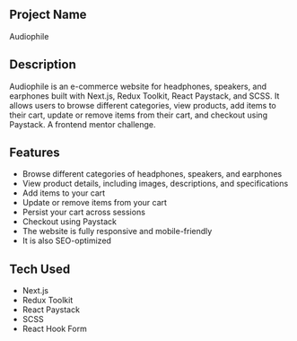 ## Project Name

Audiophile

## Description

Audiophile is an e-commerce website for headphones, speakers, and earphones built with Next.js, Redux Toolkit, React Paystack, and SCSS. It allows users to browse different categories, view products, add items to their cart, update or remove items from their cart, and checkout using Paystack. A frontend mentor challenge.

## Features

* Browse different categories of headphones, speakers, and earphones
* View product details, including images, descriptions, and specifications
* Add items to your cart
* Update or remove items from your cart
* Persist your cart across sessions
* Checkout using Paystack
* The website is fully responsive and mobile-friendly
* It is also SEO-optimized

## Tech Used

* Next.js
* Redux Toolkit
* React Paystack
* SCSS
* React Hook Form

